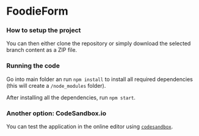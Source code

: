 # FoodieForm
 
### How to setup the project

You can then either clone the repository or simply download the selected branch content as a ZIP file.

### Running the code

Go into main folder an run `npm install` to install all required dependencies (this will create a `/node_modules` folder).

After installing all the dependencies, run `npm start`.

### Another option: CodeSandbox.io

You can test the application in the online editor using [`codesandbox`](https://codesandbox.io/p/github/KSzczepa/FoodieForm/main?file=%2FREADME.md&layout=%257B%2522sidebarPanel%2522%253A%2522EXPLORER%2522%252C%2522rootPanelGroup%2522%253A%257B%2522direction%2522%253A%2522horizontal%2522%252C%2522type%2522%253A%2522PANEL_GROUP%2522%252C%2522id%2522%253A%2522ROOT_LAYOUT%2522%252C%2522panels%2522%253A%255B%257B%2522type%2522%253A%2522PANEL_GROUP%2522%252C%2522direction%2522%253A%2522vertical%2522%252C%2522id%2522%253A%2522EDITOR%2522%252C%2522panels%2522%253A%255B%257B%2522type%2522%253A%2522PANEL%2522%252C%2522panelType%2522%253A%2522TABS%2522%252C%2522id%2522%253A%2522clhtpx3ua000b356lt5emyc31%2522%257D%255D%252C%2522sizes%2522%253A%255B100%255D%257D%252C%257B%2522type%2522%253A%2522PANEL_GROUP%2522%252C%2522direction%2522%253A%2522vertical%2522%252C%2522id%2522%253A%2522DEVTOOLS%2522%252C%2522panels%2522%253A%255B%257B%2522type%2522%253A%2522PANEL%2522%252C%2522panelType%2522%253A%2522TABS%2522%252C%2522id%2522%253A%2522clhtpx3ua000d356l8ztkzivk%2522%257D%255D%252C%2522sizes%2522%253A%255B100%255D%257D%255D%252C%2522sizes%2522%253A%255B50%252C50%255D%257D%252C%2522tabbedPanels%2522%253A%257B%2522clhtpx3ua000b356lt5emyc31%2522%253A%257B%2522tabs%2522%253A%255B%257B%2522id%2522%253A%2522clhtpx3ua000a356lalqdiild%2522%252C%2522mode%2522%253A%2522permanent%2522%252C%2522type%2522%253A%2522FILE%2522%252C%2522filepath%2522%253A%2522%252FREADME.md%2522%257D%255D%252C%2522id%2522%253A%2522clhtpx3ua000b356lt5emyc31%2522%252C%2522activeTabId%2522%253A%2522clhtpx3ua000a356lalqdiild%2522%257D%252C%2522clhtpx3ua000d356l8ztkzivk%2522%253A%257B%2522id%2522%253A%2522clhtpx3ua000d356l8ztkzivk%2522%252C%2522activeTabId%2522%253A%2522clhtpxbth00bf356lbedtxu8r%2522%252C%2522tabs%2522%253A%255B%257B%2522type%2522%253A%2522TASK_LOG%2522%252C%2522taskId%2522%253A%2522start%2522%252C%2522id%2522%253A%2522clhtpx86l006e356l922gznth%2522%252C%2522mode%2522%253A%2522permanent%2522%257D%252C%257B%2522type%2522%253A%2522TASK_PORT%2522%252C%2522taskId%2522%253A%2522start%2522%252C%2522port%2522%253A3000%252C%2522id%2522%253A%2522clhtpxbth00bf356lbedtxu8r%2522%252C%2522mode%2522%253A%2522permanent%2522%252C%2522path%2522%253A%2522%252F%2522%257D%255D%257D%257D%252C%2522showDevtools%2522%253Atrue%252C%2522showSidebar%2522%253Atrue%252C%2522sidebarPanelSize%2522%253A15%257D).
